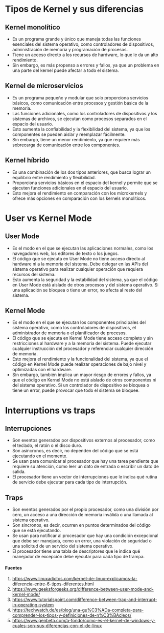 # Tipos de Kernel y sus diferencias
## Kernel monolítico
- Es un programa grande y único que maneja todas las funciones esenciales del sistema operativo, como controladores de dispositivos, administración de memoria y programación de procesos.
- Tiene un acceso directo a los recursos de hardware, lo que le da un alto rendimiento.
- Sin embargo, es más propenso a errores y fallos, ya que un problema en una parte del kernel puede afectar a todo el sistema.

## Kernel de microservicios
- Es un programa pequeño y modular que solo proporciona servicios básicos, como comunicación entre procesos y gestión básica de la memoria.
- Las funciones adicionales, como los controladores de dispositivos y los sistemas de archivos, se ejecutan como procesos separados en el espacio del usuario.
- Esto aumenta la confiabilidad y la flexibilidad del sistema, ya que los componentes se pueden aislar y reemplazar fácilmente.
- Sin embargo, tiene un menor rendimiento, ya que requiere más sobrecarga de comunicación entre los componentes.

## Kernel híbrido
- Es una combinación de los dos tipos anteriores, que busca lograr un equilibrio entre rendimiento y flexibilidad.
- Proporciona servicios básicos en el espacio del kernel y permite que se ejecuten funciones adicionales en el espacio del usuario.
- Esto mejora el rendimiento en comparación con los microkernels y ofrece más opciones en comparación con los kernels monolíticos.

# User vs Kernel Mode
## User Mode
- Es el modo en el que se ejecutan las aplicaciones normales, como los navegadores web, los editores de texto o los juegos.
- El código que se ejecuta en User Mode no tiene acceso directo al hardware ni a la memoria del sistema. Debe delegar en las APIs del sistema operativo para realizar cualquier operación que requiera recursos del sistema.
- Esto aumenta la seguridad y la estabilidad del sistema, ya que el código en User Mode está aislado de otros procesos y del sistema operativo. Si una aplicación se bloquea o tiene un error, no afecta al resto del sistema.

## Kernel Mode
- Es el modo en el que se ejecutan los componentes principales del sistema operativo, como los controladores de dispositivos, el administrador de memoria o el planificador de procesos.
- El código que se ejecuta en Kernel Mode tiene acceso completo y sin restricciones al hardware y a la memoria del sistema. Puede ejecutar cualquier instrucción del procesador y referenciar cualquier dirección de memoria.
- Esto mejora el rendimiento y la funcionalidad del sistema, ya que el código en Kernel Mode puede realizar operaciones de bajo nivel y optimizadas con el hardware.
- Sin embargo, también implica un mayor riesgo de errores y fallos, ya que el código en Kernel Mode no está aislado de otros componentes ni del sistema operativo. Si un controlador de dispositivo se bloquea o tiene un error, puede provocar que todo el sistema se bloquee.

# Interruptions vs traps
## Interrupciones
- Son eventos generados por dispositivos externos al procesador, como el teclado, el ratón o el disco duro.
- Son asíncronos, es decir, no dependen del código que se está ejecutando en el momento.
- Se usan para comunicar al procesador que hay una tarea pendiente que requiere su atención, como leer un dato de entrada o escribir un dato de salida.
- El procesador tiene un vector de interrupciones que le indica qué rutina de servicio debe ejecutar para cada tipo de interrupción.

## Traps
- Son eventos generados por el propio procesador, como una división por cero, un acceso a una dirección de memoria inválida o una llamada al sistema operativo.
- Son sincronos, es decir, ocurren en puntos determinados del código que se está ejecutando.
- Se usan para notificar al procesador que hay una condición excepcional que debe ser manejada, como un error, una violación de seguridad o una solicitud de un servicio del sistema operativo.
- El procesador tiene una tabla de descriptores que le indica qué manejador de excepción debe ejecutar para cada tipo de trampa.


#### Fuentes

1. https://www.linuxadictos.com/kernel-de-linux-explicamos-la-diferencia-entre-6-tipos-diferentes.html
2. https://www.geeksforgeeks.org/difference-between-user-mode-and-kernel-mode/
3. https://www.tutorialspoint.com/difference-between-trap-and-interrupt-in-operating-system
4. https://techwatch.de/es/blog/una-gu%C3%ADa-completa-para-comprender-los-tipos-y-definiciones-de-n%C3%BAcleos/
5. https://www.genbeta.com/a-fondo/como-es-el-kernel-de-windows-y-cuales-son-sus-diferencias-con-el-de-linux

